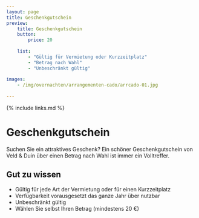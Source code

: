 ```yaml
---
layout: page
title: Geschenkgutschein
preview: 
    title: Geschenkgutschein
    button:
        price: 20
        
    list:
        - "Gültig für Vermietung oder Kurzzeitplatz"
        - "Betrag nach Wahl"
        - "Unbeschränkt gültig"
        
images:
    - /img/overnachten/arrangementen-cado/arrcado-01.jpg
    
---
```


{% include links.md %}


# Geschenkgutschein

Suchen Sie ein attraktives Geschenk? Ein schöner Geschenkgutschein von Veld & Duin über einen Betrag nach Wahl ist immer ein Volltreffer.  

    
## Gut zu wissen
- Gültig für jede Art der Vermietung oder für einen Kurzzeitplatz
- Verfügbarkeit vorausgesetzt das ganze Jahr über nutzbar
- Unbeschränkt gültig
- Wählen Sie selbst Ihren Betrag (mindestens 20 €)










